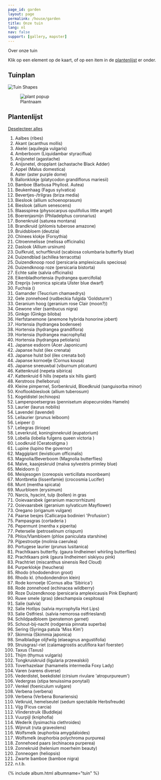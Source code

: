 ```yaml
---
page_id: garden
layout: page
permalink: /house/garden
title: Onze tuin
lang: nl
nav: false
support: [gallery, mapster]
---
```


Over onze tuin

Klik op een element op de kaart, of op een item in de <a href="#listheading">plantenlijst</a> er onder.

<div class="row">
<!-- responsive naast of onder elkaar -->

<div class="col">

<h2>Tuinplan</h2>

<img id="tuinplan" src="{{ '/assets/img/tuin/Tuinplanten.png' | relative_url }}" usemap="#tuin_map" alt="Tuin Shapes">

<!-- imagemap gemaakt met online free tool https://imagemap.org -->
<map name="tuin_map">

<!-- plantvak 1L -->

<area alt="96" coords="127,180,107,179,111,163,118,166,124,170,131,169,134,176" shape="poly" href="#"
onMouseOver="showpop(event,96);"
onMouseOut="hidepop(event);"
onMouseUp="togglepop(event,96);">

<area alt="34" coords="127,159,11" shape="circle" href="#"
onMouseOver="showpop(event,34);"
onMouseOut="hidepop(event);"
onMouseUp="togglepop(event,34);">

<area alt="63" coords="146,140,15" shape="circle" href="#"
onMouseOver="showpop(event,63);"
onMouseOut="hidepop(event);"
onMouseUp="togglepop(event,63);">

<area alt="34" coords="139,110,12" shape="circle" href="#"
onMouseOver="showpop(event,34);"
onMouseOut="hidepop(event);"
onMouseUp="togglepop(event,34);">

<area alt="19" coords="144,83,11" shape="circle" href="#"
onMouseOver="showpop(event,19);"
onMouseOut="hidepop(event);"
onMouseUp="togglepop(event,19);">

<area alt="30" coords="145,58,11" shape="circle" href="#"
onMouseOver="showpop(event,30);"
onMouseOut="hidepop(event);"
onMouseUp="togglepop(event,30);">

<area alt="4" coords="163,41,171,44,176,52,174,62,170,67,162,71,156,71,151,69,156,64,157,54,153,49,147,46,154,41" shape="poly" href="#"
onMouseOver="showpop(event,4);"
onMouseOut="hidepop(event);"
onMouseUp="togglepop(event,4);">

<area alt="65" coords="152,24,9" shape="circle" href="#"
onMouseOver="showpop(event,65);"
onMouseOut="hidepop(event);"
onMouseUp="togglepop(event,65);">

<area alt="112" coords="198,42,11" shape="circle" href="#"
onMouseOver="showpop(event,112);"
onMouseOut="hidepop(event);"
onMouseUp="togglepop(event,112);">

<area alt="97" coords="257,36,10" shape="circle" href="#"
onMouseOver="showpop(event,97);"
onMouseOut="hidepop(event);"
onMouseUp="togglepop(event,97);">

<area alt="61" coords="196,75,184,84,174,91,159,85,186,59,186,59" shape="poly" href="#"
onMouseOver="showpop(event,61);"
onMouseOut="hidepop(event);"
onMouseUp="togglepop(event,61);">

<area alt="8" coords="218,66,212,52,186,59,196,76" shape="poly" href="#"
onMouseOver="showpop(event,8);"
onMouseOut="hidepop(event);"
onMouseUp="togglepop(event,8);">

<area alt="18" coords="175,94,159,86,150,104,152,113,148,125,163,133,167,110,170,100" shape="poly" href="#"
onMouseOver="showpop(event,18);"
onMouseOut="hidepop(event);"
onMouseUp="togglepop(event,18);">

<area alt="23" coords="234,43,238,59,218,66,212,51,223,48,223,48" shape="poly" href="#"
onMouseOver="showpop(event,23);"
onMouseOut="hidepop(event);"
onMouseUp="togglepop(event,23);">

<area alt="16" href="#" coords="231,35,7" shape="circle"
onMouseOver="showpop(event,16);"
onMouseOut="hidepop(event);"
onMouseUp="togglepop(event,16);">

<area alt="58" href="#" coords="215,21,255,25,248,31,247,38,240,40,240,31,232,27,224,30" shape="poly"
onMouseOver="showpop(event,58);"
onMouseOut="hidepop(event);"
onMouseUp="togglepop(event,58);">

<area alt="32" href="#" coords="192,50,176,59,174,47,171,42,181,30,191,33,188,42" shape="poly"
onMouseOver="showpop(event,32);"
onMouseOut="hidepop(event);"
onMouseUp="togglepop(event,32);">

<area alt="83" href="#" coords="230,44,217,27,206,33,211,41,212,51" shape="poly"
onMouseOver="showpop(event,83);"
onMouseOut="hidepop(event);"
onMouseUp="togglepop(event,83);">

<area alt="8" href="#" coords="161,28,154,34,155,40,164,40,170,43,179,30" shape="poly"
onMouseOver="showpop(event,8);"
onMouseOut="hidepop(event);"
onMouseUp="togglepop(event,8;">

<area alt="26" href="#" coords="213,22,161,17,162,28,190,32,200,32,206,33,216,27" shape="poly"
onMouseOver="showpop(event,26);"
onMouseOut="hidepop(event);"
onMouseUp="togglepop(event,26);">

<area alt="36" coords="261,56,246,43,236,45,240,59" shape="poly" href="#"
onMouseOver="showpop(event,36);"
onMouseOut="hidepop(event);"
onMouseUp="togglepop(event,36);">

<!-- plantvak 1M -->

<area alt="7" coords="241,116,17" shape="circle" href="#"
onmouseover="showpop(event,7);"
onMouseOut="hidepop(event);"
onmouseup="togglepop(event,7);">

<area alt="70" coords="239,85,217,89,204,97,193,113,190,127,193,144,201,157,220,171,230,181,234,193,233,209,236,228,247,241,260,247,271,246,280,235,284,218,280,205,272,187,271,169,274,152,281,137,287,121,285,105,276,94,257,88,249,103,254,109,255,119,252,128,243,133,232,132,226,125,222,115,227,105,237,98,249,102,257,88,257,88,247,86" shape="poly" href="#"
onMouseOver="showpop(event,70);"
onMouseOut="hidepop(event);"
onMouseUp="togglepop(event,70);">

<!-- plantvak 1R -->

<area alt="37" coords="311,40,9" shape="circle" href="#"
onMouseOver="showpop(event,37);"
onMouseOut="hidepop(event);"
onMouseUp="togglepop(event,37);">

<area alt="37" coords="335,42,8" shape="circle" href="#"
onMouseOver="showpop(event,37);"
onMouseOut="hidepop(event);"
onMouseUp="togglepop(event,37);">

<area alt="37" coords="336,63,8" shape="circle" href="#"
onMouseOver="showpop(event,37);"
onMouseOut="hidepop(event);"
onMouseUp="togglepop(event,37);">

<area alt="103" coords="298,30,299,46,266,46,267,27" shape="poly" href="#"
onMouseOver="showpop(event,103);"
onMouseOut="hidepop(event);"
onMouseUp="togglepop(event,103);">

<area alt="22" coords="310,52,319,65,332,52,320,41" shape="poly" href="#"
onMouseOver="showpop(event,22);"
onMouseOut="hidepop(event);"
onMouseUp="togglepop(event,22);">

<area alt="34" coords="331,98,10" shape="circle" href="#"
onMouseOver="showpop(event,34);"
onMouseOut="hidepop(event);"
onMouseUp="togglepop(event,34);">

<area alt="85" coords="333,123,11" shape="circle" href="#"
onMouseOver="showpop(event,85);"
onMouseOut="hidepop(event);"
onMouseUp="togglepop(event,85);">

<area alt="101" coords="326,202,13" shape="circle" href="#"
onMouseOver="showpop(event,101);"
onMouseOut="hidepop(event);"
onMouseUp="togglepop(event,101);">

<area alt="75" coords="310,155,9" shape="circle" href="#"
onMouseOver="showpop(event,75);"
onMouseOut="hidepop(event);"
onMouseUp="togglepop(event,75);">

<area alt="110" href="#" coords="319,190,315,168,294,176,296,192,305,204,316,211,313,202,315,195" shape="poly"
onMouseOver="showpop(event,110);"
onMouseOut="hidepop(event);"
onMouseUp="togglepop(event,110);">

<area alt="3" href="#" coords="299,130,317,140,314,146,305,144,300,155,305,165,315,164,316,169,292,176,292,165,294,149" shape="poly"
onMouseOver="showpop(event,3);"
onMouseOut="hidepop(event);"
onMouseUp="togglepop(event,3);">

<area alt="46" href="#" coords="305,113,325,118,318,140,301,130" shape="poly"
onMouseOver="showpop(event,46);"
onMouseOut="hidepop(event);"
onMouseUp="togglepop(event,46);">

<area alt="79" href="#" coords="319,86,326,88,321,97,324,104,329,107,325,118,306,113" shape="poly"
onMouseOver="showpop(event,79);"
onMouseOut="hidepop(event);"
onMouseUp="togglepop(event,79);">

<area alt="78" href="#" coords="340,154,320,157,316,149,323,129,331,138,343,135" shape="poly"
onMouseOver="showpop(event,78);"
onMouseOut="hidepop(event);"
onMouseUp="togglepop(event,78);">

<area alt="103" href="#" coords="321,188,338,191,340,154,321,158,317,166" shape="poly"
onMouseOver="showpop(event,103);"
onMouseOut="hidepop(event);"
onMouseUp="togglepop(event,103);">

<!-- rechts van watermobile -->

<area alt="84" coords="318,243,300,253,310,263,317,260,320,250" shape="poly" href="#"
onMouseOver="showpop(event,84);"
onMouseOut="hidepop(event);"
onMouseUp="togglepop(event,84);">

<area alt="74" coords="210,251,7" shape="circle" href="#"
onMouseOver="showpop(event,74);"
onMouseOut="hidepop(event);"
onMouseUp="togglepop(event,74);">

<area alt="47" coords="191,226,190,244,203,249,209,242,217,244,222,244,216,237,204,230" shape="poly" href="#"
onMouseOver="showpop(event,47);"
onMouseOut="hidepop(event);"
onMouseUp="togglepop(event,47);">

<area alt="12" coords="212,267,236,269,232,256,223,246,220,249,218,256,212,261" shape="poly" href="#"
onMouseOver="showpop(event,12);"
onMouseOut="hidepop(event);"
onMouseUp="togglepop(event,12);">

<area alt="93" coords="187,261,210,264,209,258,204,255,201,251,189,247" shape="poly" href="#"
onMouseOver="showpop(event,93);"
onMouseOut="hidepop(event);"
onMouseUp="togglepop(event,93);">

<area alt="96" href="#" coords="344,67,343,95,338,88,324,86,321,70,327,67,332,71,340,71" shape="poly"
onMouseOver="showpop(event,96);"
onMouseOut="hidepop(event);"
onMouseUp="togglepop(event,96);">

<area alt="96" href="#" coords="329,108 342,101 341,119 326,116 " shape="poly"
onMouseOver="showpop(event,96);"
onMouseOut="hidepop(event);"
onMouseUp="togglepop(event,96);">

<!-- plantvak 2L -->

<area alt="15" href="#" coords="221,279,4" shape="circle"
onMouseOver="showpop(event,15);"
onMouseOut="hidepop(event);"
onMouseUp="togglepop(event,15);">

<area alt="15" href="#" coords="230,276,5" shape="circle"
onMouseOver="showpop(event,15);"
onMouseOut="hidepop(event);"
onMouseUp="togglepop(event,15);">

<area alt="111" href="#" coords="196,282,7" shape="circle"
onMouseOver="showpop(event,111);"
onMouseOut="hidepop(event);"
onMouseUp="togglepop(event,111);">

<area alt="51" href="#" coords="183,308,198,308,213,294,213,272,197,271,205,281,203,288,195,291,186,282" shape="poly"
onMouseOver="showpop(event,51);"
onMouseOut="hidepop(event);"
onMouseUp="togglepop(event,51);">

<area alt="32" href="#" coords="209,330,198,308,182,308,181,332,196,332" shape="poly"
onMouseOver="showpop(event,32);"
onMouseOut="hidepop(event);"
onMouseUp="togglepop(event,32);">

<area alt="3" href="#" coords="223,301,203,319,198,307,213,296" shape="poly"
onMouseOver="showpop(event,3);"
onMouseOut="hidepop(event);"
onMouseUp="togglepop(event,3);">

<area alt="47" href="#" coords="210,330,220,327,228,320,233,313,235,306,223,301,204,319" shape="poly"
onMouseOver="showpop(event,47);"
onMouseOut="hidepop(event);"
onMouseUp="togglepop(event,47);">

<area alt="8" href="#" coords="237,282,214,286,212,296,235,306" shape="poly"
onMouseOver="showpop(event,8);"
onMouseOut="hidepop(event);"
onMouseUp="togglepop(event,8);">

<area alt="15" href="#" coords="237,274,215,272,215,286,237,282" shape="poly"
onMouseOver="showpop(event,15);"
onMouseOut="hidepop(event);"
onMouseUp="togglepop(event,15);">

<!-- links van deur -->

<area alt="112" href="#" coords="218,363,11" shape="circle"
onMouseOver="showpop(event,112);"
onMouseOut="hidepop(event);"
onMouseUp="togglepop(event,112);">

<area alt="52" href="#" coords="181,359,181,366,206,367,206,357" shape="poly"
onMouseOver="showpop(event,52);"
onMouseOut="hidepop(event);"
onMouseUp="togglepop(event,52);">

<area alt="23" href="#" coords="250,369,233,357,233,368" shape="poly"
onMouseOver="showpop(event,23);"
onMouseOut="hidepop(event);"
onMouseUp="togglepop(event,23);">

<!-- plantvak 2R -->

<area alt="41" coords="302,265,9" shape="circle" href="#"
onMouseOver="showpop(event,41);"
onMouseOut="hidepop(event);"
onMouseUp="togglepop(event,41);">

<area alt="98" coords="328,246,7" shape="circle" href="#"
onMouseOver="showpop(event,98);"
onMouseOut="hidepop(event);"
onMouseUp="togglepop(event,98);">

<area alt="85" coords="327,285,12" shape="circle" href="#"
onMouseOver="showpop(event,85);"
onMouseOut="hidepop(event);"
onMouseUp="togglepop(event,85);">

<area alt="43" coords="281,363,7" shape="circle" href="#"
onMouseOver="showpop(event,43);"
onMouseOut="hidepop(event);"
onMouseUp="togglepop(event,43);">

<area alt="40" coords="338,349,333,355,334,365,337,375,343,371,347,363,345,352" shape="poly" href="#"
onMouseOver="showpop(event,40);"
onMouseOut="hidepop(event);"
onMouseUp="togglepop(event,40);">

<area alt="118" coords="334,264,333,257,312,261,309,274,319,274,328,271,336,274" shape="poly" href="#"
onMouseOver="showpop(event,118);"
onMouseOut="hidepop(event);"
onMouseUp="togglepop(event,118);">

<area alt="84" coords="317,245,297,254,313,259,329,257,321,252" shape="poly" href="#"
onMouseOver="showpop(event,84);"
onMouseOut="hidepop(event);"
onMouseUp="togglepop(event,84);">

<area alt="12" coords="280,271,290,261,296,274" shape="poly" href="#"
onMouseOver="showpop(event,12);"
onMouseOut="hidepop(event);"
onMouseUp="togglepop(event,12);">

<area alt="43" coords="280,285,7" shape="circle" href="#"
onMouseOver="showpop(event,43);"
onMouseOut="hidepop(event);"
onMouseUp="togglepop(event,43);">

<area alt="9" href="#" coords="278,312,287,313,293,318,302,307,306,298,288,295,288,294" shape="poly"
onMouseOver="showpop(event,9);"
onMouseOut="hidepop(event);"
onMouseUp="togglepop(event,9);">

<area alt="79" href="#" coords="302,279,290,293,307,296,315,279" shape="poly"
onMouseOver="showpop(event,79);"
onMouseOut="hidepop(event);"
onMouseUp="togglepop(event,79);">

<area alt="36" href="#" coords="322,296,315,314,302,311,312,290" shape="poly"
onMouseOver="showpop(event,36);"
onMouseOut="hidepop(event);"
onMouseUp="togglepop(event,36);">

<area alt="104" href="#" coords="337,310,318,314,324,300,336,296" shape="poly"
onMouseOver="showpop(event,104);"
onMouseOut="hidepop(event);"
onMouseUp="togglepop(event,104);">

<area alt="58" coords="338,318,338,331,324,328,319,312,337,307" shape="poly" href="#"
onMouseOver="showpop(event,58);"
onMouseOut="hidepop(event);"
onMouseUp="togglepop(event,58);">

<area alt="52" href="#" coords="304,344,302,373,317,373,316,343" shape="poly"
onMouseOver="showpop(event,52);"
onMouseOut="hidepop(event);"
onMouseUp="togglepop(event,52);">

<area alt="37" href="#" coords="333,356,319,356,319,374,336,374,333,366" shape="poly"
onMouseOver="showpop(event,37);"
onMouseOut="hidepop(event);"
onMouseUp="togglepop(event,37);">

<area alt="110" href="#" coords="337,331,325,330,319,341,319,355,333,355,334,347" shape="poly"
onMouseOver="showpop(event,110);"
onMouseOut="hidepop(event);"
onMouseUp="togglepop(event,110);">

<area alt="83" href="#" coords="291,357,287,371,302,372,302,358" shape="poly"
onMouseOver="showpop(event,83);"
onMouseOut="hidepop(event);"
onMouseUp="togglepop(event,83);">

<area alt="93" href="#" coords="289,329,275,343,289,357,303,358,303,344,296,340" shape="poly"
onMouseOver="showpop(event,93);"
onMouseOut="hidepop(event);"
onMouseUp="togglepop(event,93);">

<area alt="66" href="#" coords="265,301,278,305,270,315,267,325,272,332,282,334,275,343,259,325,259,316" shape="poly"
onMouseOver="showpop(event,66);"
onMouseOut="hidepop(event);"
onMouseUp="togglepop(event,66);">

<area alt="112" href="#" coords="280,323,10" shape="circle"
onMouseOver="showpop(event,112);"
onMouseOut="hidepop(event);"
onMouseUp="togglepop(event,112);">

<area alt="44" href="#" coords="307,327,16" shape="circle"
onMouseOver="showpop(event,44);"
onMouseOut="hidepop(event);"
onMouseUp="togglepop(event,44);">

<area alt="94" href="#" coords="272,282,264,301,279,305,300,277,287,276,288,282,283,288,276,287" shape="poly"
onMouseOver="showpop(event,94);"
onMouseOut="hidepop(event);"
onMouseUp="togglepop(event,94);">

<area alt="57" href="#" coords="262,351,276,343,259,324,258,338" shape="poly"
onMouseOver="showpop(event,57);"
onMouseOut="hidepop(event);"
onMouseUp="togglepop(event,57);">

<area alt="46" href="#" coords="272,367,273,360,280,355,288,357,276,344,261,351" shape="poly"
onMouseOver="showpop(event,46);"
onMouseOut="hidepop(event);"
onMouseUp="togglepop(event,46);">

<!-- plantvak 3L -->

<area alt="42" href="#" coords="108,378,7" shape="circle"
onMouseOver="showpop(event,42);"
onMouseOut="hidepop(event);"
onMouseUp="togglepop(event,42);">

<area alt="88" href="#" coords="155,385,7" shape="circle"
onMouseOver="showpop(event,88);"
onMouseOut="hidepop(event);"
onMouseUp="togglepop(event,88);">

<area alt="53" href="#" coords="178,380,7" shape="circle"
onMouseOver="showpop(event,53);"
onMouseOut="hidepop(event);"
onMouseUp="togglepop(event,53);">

<area alt="27" href="#" coords="199,385,7" shape="circle"
onMouseOver="showpop(event,27);"
onMouseOut="hidepop(event);"
onMouseUp="togglepop(event,27);">

<area alt="43" href="#" coords="247,379,7" shape="circle"
onMouseOver="showpop(event,43);"
onMouseOut="hidepop(event);"
onMouseUp="togglepop(event,43);">

<area alt="71" href="#" coords="130,377,118,375,114,384,106,387,111,398,128,389" shape="poly"
onMouseOver="showpop(event,71);"
onMouseOut="hidepop(event);"
onMouseUp="togglepop(event,71);">

<area alt="83" href="#" coords="117,409,112,398,129,391,131,408" shape="poly"
onMouseOver="showpop(event,83);"
onMouseOut="hidepop(event);"
onMouseUp="togglepop(event,83);">

<area alt="8" href="#" coords="131,390,133,409,140,410,146,392" shape="poly"
onMouseOver="showpop(event,8);"
onMouseOut="hidepop(event);"
onMouseUp="togglepop(event,8);">

<area alt="6" href="#" coords="164,410,148,393,143,409" shape="poly"
onMouseOver="showpop(event,6);"
onMouseOut="hidepop(event);"
onMouseUp="togglepop(event,6);">

<area alt="49" href="#" coords="181,410,183,402,172,401,162,393,155,396,167,410" shape="poly"
onMouseOver="showpop(event,49);"
onMouseOut="hidepop(event);"
onMouseUp="togglepop(event,49);">

<area alt="107" href="#" coords="171,387,164,392,165,398,173,401,181,400,187,398,188,391,182,387" shape="poly"
onMouseOver="showpop(event,107);"
onMouseOut="hidepop(event);"
onMouseUp="togglepop(event,107);">

<area alt="115" href="#" coords="205,402,9" shape="circle"
onMouseOver="showpop(event,115);"
onMouseOut="hidepop(event);"
onMouseUp="togglepop(event,115);">

<area alt="62" href="#" coords="184,370,182,375,186,380,184,385,192,386,193,379,200,378,200,371" shape="poly"
onMouseOver="showpop(event,62);"
onMouseOut="hidepop(event);"
onMouseUp="togglepop(event,62);">

<area alt="54" href="#" coords="255,413,253,437,273,438,275,425,274,412" shape="poly"
onMouseOver="showpop(event,54);"
onMouseOut="hidepop(event);"
onMouseUp="togglepop(event,54);">

<area alt="21" href="#" coords="247,388,255,412,274,411,270,401,259,382" shape="poly"
onMouseOver="showpop(event,21);"
onMouseOut="hidepop(event);"
onMouseUp="togglepop(event,21);">

<!-- plantvak 3R -->

<area alt="80" href="#" coords="335,431,8" shape="circle"
onMouseOver="showpop(event,80);"
onMouseOut="hidepop(event);"
onMouseUp="togglepop(event,80);">

<area alt="75" href="#" coords="328,390,8" shape="circle"
onMouseOver="showpop(event,75);"
onMouseOut="hidepop(event);"
onMouseUp="togglepop(event,75);">

<area alt="57" href="#" coords="297,391,303,378,277,376,285,385" shape="poly"
onMouseOver="showpop(event,57);"
onMouseOut="hidepop(event);"
onMouseUp="togglepop(event,57);">

<area alt="84" href="#" coords="320,391,298,388,297,392,315,396,321,400,324,396" shape="poly"
onMouseOver="showpop(event,84);"
onMouseOut="hidepop(event);"
onMouseUp="togglepop(event,84);">

<area alt="8" href="#" coords="324,380,303,378,299,388,319,391" shape="poly"
onMouseOver="showpop(event,8);"
onMouseOut="hidepop(event);"
onMouseUp="togglepop(event,8);">

<area alt="122" href="#" coords="328,410,341,410,342,424,328,422" shape="poly"
onMouseOver="showpop(event,122);"
onMouseOut="hidepop(event);"
onMouseUp="togglepop(event,122);">

<area alt="84" href="#" coords="308,436,319,434,326,429,328,434,333,439,315,438" shape="poly"
onMouseOver="showpop(event,84);"
onMouseOut="hidepop(event);"
onMouseUp="togglepop(event,84);">

<area alt="48" href="#" coords="340,394,324,400,327,411,342,410" shape="poly"
onMouseOver="showpop(event,48);"
onMouseOut="hidepop(event);"
onMouseUp="togglepop(event,48);">

<area alt="11" href="#" coords="314,481,309,485,299,476,294,470,290,459,289,449,294,443,300,438,304,438,336,438,332,445,301,443,294,459,301,469" shape="poly"
onMouseOver="showpop(event,11);"
onMouseOut="hidepop(event);"
onMouseUp="togglepop(event,11);">

<!-- plantvak 4L -->

<area alt="116" title="116" href="#" coords="97,424,83,419,79,425,70,427,68,440,91,447" shape="poly"
onMouseOver="showpop(event,116);"
onMouseOut="hidepop(event);"
onMouseUp="togglepop(event,116);">

<area alt="116" title="116" href="#" coords="52,637,38,634,51,556,65,559,56,595,53,615" shape="poly"
onMouseOver="showpop(event,116);"
onMouseOut="hidepop(event);"
onMouseUp="togglepop(event,116);">

<area alt="85" href="#" coords="70,474,13" shape="circle"
onMouseOver="showpop(event,85);"
onMouseOut="hidepop(event);"
onMouseUp="togglepop(event,85);">

<area alt="85" href="#" coords="67,494,12" shape="circle"
onMouseOver="showpop(event,85);"
onMouseOut="hidepop(event);"
onMouseUp="togglepop(event,85);">

<area alt="56" href="#" coords="72,386,66,427,76,426,83,415,84,400,81,388" shape="poly"
onMouseOver="showpop(event,56);"
onMouseOut="hidepop(event);"
onMouseUp="togglepop(event,56);">

<area alt="33" href="#" coords="97,424,98,409,97,392,87,380,77,376,76,384,85,391,85,406,84,418" shape="poly"
onMouseOver="showpop(event,33);"
onMouseOut="hidepop(event);"
onMouseUp="togglepop(event,33);">

<area alt="104" href="#" coords="52,554,64,558,79,499,74,503" shape="poly"
onMouseOver="showpop(event,104);"
onMouseOut="hidepop(event);"
onMouseUp="togglepop(event,104);">

<area alt="36" href="#" coords="50,557,73,506,65,507,57,501" shape="poly"
onMouseOver="showpop(event,36);"
onMouseOut="hidepop(event);"
onMouseUp="togglepop(event,36);">

<area alt="48" href="#" coords="68,440,91,448,85,465,66,459" shape="poly"
onMouseOver="showpop(event,48);"
onMouseOut="hidepop(event);"
onMouseUp="togglepop(event,48);">

<area alt="33" href="#" coords="54,694,56,680,55,663,52,647,50,635,36,633,29,675,39,678,45,684,45,690" shape="poly"
onMouseOver="showpop(event,33);"
onMouseOut="hidepop(event);"
onMouseUp="togglepop(event,33);">

<area alt="40" href="#" coords="22,719,37,714,48,706,55,695,44,690,39,696,33,697,26,693" shape="poly"
onMouseOver="showpop(event,40);"
onMouseOut="hidepop(event);"
onMouseUp="togglepop(event,40);">

<area alt="20" href="#" coords="35,686,8" shape="circle"
onMouseOver="showpop(event,20);"
onMouseOut="hidepop(event);"
onMouseUp="togglepop(event,20);">

<!-- plantvak 4M -->

<area alt="12" href="#" coords="215,461,215,451,252,449,251,457" shape="poly"
onMouseOver="showpop(event,12);"
onMouseOut="hidepop(event);"
onMouseUp="togglepop(event,12);">

<area alt="64" href="#" coords="273,442,264,458,264,458,251,457,252,441" shape="poly"
onMouseOver="showpop(event,64);"
onMouseOut="hidepop(event);"
onMouseUp="togglepop(event,64);">

<area alt="78" href="#" coords="233,438,235,450,214,451,214,437" shape="poly"
onMouseOver="showpop(event,78);"
onMouseOut="hidepop(event);"
onMouseUp="togglepop(event,78);">

<area alt="3" href="#" coords="252,439,251,448,234,450,233,439" shape="poly"
onMouseOver="showpop(event,3);"
onMouseOut="hidepop(event);"
onMouseUp="togglepop(event,3);">

<area alt="98" href="#" coords="225,485,7" shape="circle"
onMouseOver="showpop(event,98);"
onMouseOut="hidepop(event);"
onMouseUp="togglepop(event,98);">

<area alt="5" href="#" coords="245,495,241,476,229,478,234,487,232,494" shape="poly"
onMouseOver="showpop(event,5);"
onMouseOut="hidepop(event);"
onMouseUp="togglepop(event,5);">

<area alt="110" href="#" coords="261,497,264,476,244,474,246,496" shape="poly"
onMouseOver="showpop(event,110);"
onMouseOut="hidepop(event);"
onMouseUp="togglepop(event,110);">

<area alt="79" href="#" coords="281,481,274,497,262,495,266,476" shape="poly"
onMouseOver="showpop(event,79);"
onMouseOut="hidepop(event);"
onMouseUp="togglepop(event,79);">

<area alt="48" href="#" coords="306,510,301,499,294,489,284,482,276,497,288,496,298,506,299,512" shape="poly"
onMouseOver="showpop(event,48);"
onMouseOut="hidepop(event);"
onMouseUp="togglepop(event,48);">

<area alt="57" href="#" coords="286,573,272,572,272,558,289,557,297,559,292,567" shape="poly"
onMouseOver="showpop(event,57);"
onMouseOut="hidepop(event);"
onMouseUp="togglepop(event,57);">

<area alt="40" href="#" coords="292,545,273,535,272,559,288,557" shape="poly"
onMouseOver="showpop(event,40);"
onMouseOut="hidepop(event);"
onMouseUp="togglepop(event,40);">

<area alt="29" href="#" coords="307,519,307,531,303,545,299,558,288,555,292,545,273,535,273,522,280,529,286,535,294,532,297,521,297,510,305,508" shape="poly"
onMouseOver="showpop(event,29);"
onMouseOut="hidepop(event);"
onMouseUp="togglepop(event,29);">

<area alt="121" href="#" coords="276,515,277,525,283,532,292,532,295,523,297,513,294,503,291,497,285,495,280,498,277,507" shape="poly"
onMouseOver="showpop(event,121);"
onMouseOut="hidepop(event);"
onMouseUp="togglepop(event,121);">

<!-- plantvak 4R -->

<area alt="55" href="#" coords="342,478,347,466,348,452,345,443,340,437,334,441,331,449,331,466,335,477" shape="poly"
onMouseOver="showpop(event,55);"
onMouseOut="hidepop(event);"
onMouseUp="togglepop(event,55);">

<area alt="80" href="#" coords="342,489,7" shape="circle"
onMouseOver="showpop(event,80);"
onMouseOut="hidepop(event);"
onMouseUp="togglepop(event,80);">

<area alt="57" href="#" coords="326,519,333,519,333,507,337,495,332,488,322,491,319,499" shape="poly"
onMouseOver="showpop(event,57);"
onMouseOut="hidepop(event);"
onMouseUp="togglepop(event,57);">

<area alt="55" href="#" coords="342,536,348,528,350,510,345,493,336,494,334,511,332,521,335,531" shape="poly"
onMouseOver="showpop(event,55);"
onMouseOut="hidepop(event);"
onMouseUp="togglepop(event,55);">

<area alt="10" href="#" coords="336,542,330,549,329,562,331,574,338,582,344,575,348,562,346,549,342,542" shape="poly"
onMouseOver="showpop(event,10);"
onMouseOut="hidepop(event);"
onMouseUp="togglepop(event,10);">

<area alt="11" href="#" coords="357,655,355,547,346,548,347,655" shape="poly"
onMouseOver="showpop(event,11);"
onMouseOut="hidepop(event);"
onMouseUp="togglepop(event,11);">

<area alt="117" href="#" coords="321,579,312,569,323,549,327,537,326,523,332,521,339,537,331,542,328,553,328,564,332,575" shape="poly"
onMouseOver="showpop(event,117);"
onMouseOut="hidepop(event);"
onMouseUp="togglepop(event,117);">

<area alt="106" href="#" coords="309,610,321,602,340,607,340,637,318,640" shape="poly"
onMouseOver="showpop(event,106);"
onMouseOut="hidepop(event);"
onMouseUp="togglepop(event,106);">

<area alt="32" href="#" coords="320,580,332,575,339,582,340,609,320,601" shape="poly"
onMouseOver="showpop(event,32);"
onMouseOut="hidepop(event);"
onMouseUp="togglepop(event,32);">

<!-- plantvak 5M -->

<area alt="42" href="#" coords="101,497,7" shape="circle"
onMouseOver="showpop(event,42);"
onMouseOut="hidepop(event);"
onMouseUp="togglepop(event,42);">

<area alt="85" href="#" coords="94,581,13" shape="circle"
onMouseOver="showpop(event,85);"
onMouseOut="hidepop(event);"
onMouseUp="togglepop(event,85);">

<area alt="85" href="#" coords="94,599,12" shape="circle"
onMouseOver="showpop(event,85);"
onMouseOut="hidepop(event);"
onMouseUp="togglepop(event,85);">

<area alt="85" href="#" coords="91,656,10" shape="circle"
onMouseOver="showpop(event,85);"
onMouseOut="hidepop(event);"
onMouseUp="togglepop(event,85);">

<area alt="87" href="#" coords="115,679,7" shape="circle"
onMouseOver="showpop(event,87);"
onMouseOut="hidepop(event);"
onMouseUp="togglepop(event,87);">

<area alt="104" href="#" coords="103,551,95,555,88,562,84,572,92,566,101,569" shape="poly"
onMouseOver="showpop(event,104);"
onMouseOut="hidepop(event);"
onMouseUp="togglepop(event,104);">

<area alt="104" href="#" coords="73,627,90,627,91,610,81,603,75,604" shape="poly"
onMouseOver="showpop(event,104);"
onMouseOut="hidepop(event);"
onMouseUp="togglepop(event,104);">

<area alt="25" href="#" coords="99,647,100,609,90,611,90,642" shape="poly"
onMouseOver="showpop(event,25);"
onMouseOut="hidepop(event);"
onMouseUp="togglepop(event,25);">

<area alt="117" href="#" coords="81,578,74,605,81,600,85,588" shape="poly"
onMouseOver="showpop(event,117);"
onMouseOut="hidepop(event);"
onMouseUp="togglepop(event,117);">

<area alt="48" href="#" coords="77,661,82,659,81,650,85,645,90,644,90,627,72,626,72,642,74,653" shape="poly"
onMouseOver="showpop(event,48);"
onMouseOut="hidepop(event);"
onMouseUp="togglepop(event,48);">

<area alt="71" href="#" coords="107,684,108,674,98,673,98,663,90,665,83,662,81,659,77,662,83,671,94,679" shape="poly"
onMouseOver="showpop(event,71);"
onMouseOut="hidepop(event);"
onMouseUp="togglepop(event,71);">

<!-- plantvak 5R -->

<area alt="57" href="#" coords="272,602,286,603,294,622,270,627" shape="poly"
onMouseOver="showpop(event,57);"
onMouseOut="hidepop(event);"
onMouseUp="togglepop(event,57);">

<area alt="114" href="#" coords="283,668,292,671,296,659,299,639,294,621,282,624" shape="poly"
onMouseOver="showpop(event,114);"
onMouseOut="hidepop(event);"
onMouseUp="togglepop(event,114);">

<area alt="71" href="#" coords="270,665,269,680,262,680,266,687,264,691,272,690,283,684,288,677,292,671,283,668" shape="poly"
onMouseOver="showpop(event,71);"
onMouseOut="hidepop(event);"
onMouseUp="togglepop(event,71);">

<area alt="80" href="#" coords="276,646,6" shape="circle"
onMouseOver="showpop(event,80);"
onMouseOut="hidepop(event);"
onMouseUp="togglepop(event,80);">

<area alt="2" href="#" coords="283,668,269,666,270,650,276,652,281,649,282,642,277,640,270,641,270,626,282,625" shape="poly"
onMouseOver="showpop(event,2);"
onMouseOut="hidepop(event);"
onMouseUp="togglepop(event,2);">

<area alt="87" href="#" coords="259,686,7" shape="circle"
onMouseOver="showpop(event,87);"
onMouseOut="hidepop(event);"
onMouseUp="togglepop(event,87);">

<!-- plantvak 6M -->

<area alt="35" href="#" coords="202,745,11" shape="circle"
onMouseOver="showpop(event,35);"
onMouseOut="hidepop(event);"
onMouseUp="togglepop(event,35);">

<area alt="43" href="#" coords="99,712,6" shape="circle"
onMouseOver="showpop(event,43);"
onMouseOut="hidepop(event);"
onMouseUp="togglepop(event,43);">

<area alt="75" href="#" coords="181,735,7" shape="circle"
onMouseOver="showpop(event,75);"
onMouseOut="hidepop(event);"
onMouseUp="togglepop(event,75);">

<area alt="75" href="#" coords="161,722,7" shape="circle"
onMouseOver="showpop(event,75);"
onMouseOut="hidepop(event);"
onMouseUp="togglepop(event,75);">

<area alt="106" href="#" coords="176,711,7" shape="circle"
onMouseOver="showpop(event,106);"
onMouseOut="hidepop(event);"
onMouseUp="togglepop(event,106);">

<area alt="106" href="#" coords="219,720,7" shape="circle"
onMouseOver="showpop(event,106);"
onMouseOut="hidepop(event);"
onMouseUp="togglepop(event,106);">

<area alt="106" href="#" coords="122,735,7" shape="circle"
onMouseOver="showpop(event,106);"
onMouseOut="hidepop(event);"
onMouseUp="togglepop(event,106);">

<area alt="106" href="#" coords="242,741,7" shape="circle"
onMouseOver="showpop(event,106);"
onMouseOut="hidepop(event);"
onMouseUp="togglepop(event,106);">

<area alt="69" href="#" coords="252,719,6" shape="circle"
onMouseOver="showpop(event,69;"
onMouseOut="hidepop(event);"
onMouseUp="togglepop(event,69);">

<area alt="69" href="#" coords="132,721,7" shape="circle"
onMouseOver="showpop(event,69;"
onMouseOut="hidepop(event);"
onMouseUp="togglepop(event,69);">

<!-- plantvak 6R -->

<area alt="86" href="#" coords="345,815,12" shape="circle"
onMouseOver="showpop(event,86);"
onMouseOut="hidepop(event);"
onMouseUp="togglepop(event,86);">

<area alt="1" href="#" coords="350,721,8" shape="circle"
onMouseOver="showpop(event,1);"
onMouseOut="hidepop(event);"
onMouseUp="togglepop(event,1);">

<area alt="80" href="#" coords="349,700,10" shape="circle"
onMouseOver="showpop(event,80);"
onMouseOut="hidepop(event);"
onMouseUp="togglepop(event,80);">

<area alt="28" href="#" coords="351,769,13" shape="circle"
onMouseOver="showpop(event,28);"
onMouseOut="hidepop(event);"
onMouseUp="togglepop(event,28);">

<area alt="71" href="#" coords="308,828,301,795,359,789,360,807,350,800,335,803,332,814,340,827" shape="poly"
onMouseOver="showpop(event,71);"
onMouseOut="hidepop(event);"
onMouseUp="togglepop(event,71);">

<area alt="94" href="#" coords="289,771,335,766,339,778,359,787,299,794" shape="poly"
onMouseOver="showpop(event,94);"
onMouseOut="hidepop(event);"
onMouseUp="togglepop(event,94);">

<area alt="51" href="#" coords="282,750,356,745,358,756,347,753,335,764,290,771" shape="poly"
onMouseOver="showpop(event,51);"
onMouseOut="hidepop(event);"
onMouseUp="togglepop(event,51);">

<area alt="52" href="#" coords="283,718,279,731,281,750,356,745,356,728,344,727,339,720" shape="poly"
onMouseOver="showpop(event,52);"
onMouseOut="hidepop(event);"
onMouseUp="togglepop(event,52);">

<area alt="69" href="#" coords="315,717,283,716,304,683,321,687" shape="poly"
onMouseOver="showpop(event,69);"
onMouseOut="hidepop(event);"
onMouseUp="togglepop(event,69);">

<area alt="32" href="#" coords="316,718,322,687,341,690,340,704,347,711,341,718" shape="poly"
onMouseOver="showpop(event,32);"
onMouseOut="hidepop(event);"
onMouseUp="togglepop(event,32);">

<area alt="9" href="#" coords="316,640,339,637,338,689,305,682,314,667,318,652" shape="poly"
onMouseOver="showpop(event,9);"
onMouseOut="hidepop(event);"
onMouseUp="togglepop(event,9);">

<!-- plantvak 7M -->

<area alt="54" href="#" coords="99,827,180,828,187,835,99,839" shape="poly"
onMouseOver="showpop(event,54);"
onMouseOut="hidepop(event);"
onMouseUp="togglepop(event,54);">

<area alt="57" href="#" coords="112,768,89,781,90,749" shape="poly"
onMouseOver="showpop(event,57);"
onMouseOut="hidepop(event);"
onMouseUp="togglepop(event,57);">

<area alt="103" href="#" coords="98,827,124,825,116,818,108,812,111,802,92,811,94,819" shape="poly"
onMouseOver="showpop(event,103);"
onMouseOut="hidepop(event);"
onMouseUp="togglepop(event,103);">

<area alt="94" href="#" coords="89,779,88,792,91,811,111,800,100,775" shape="poly"
onMouseOver="showpop(event,94);"
onMouseOut="hidepop(event);"
onMouseUp="togglepop(event,94);">

<area alt="112" href="#" coords="192,824,12" shape="circle"
onMouseOver="showpop(event,112);"
onMouseOut="hidepop(event);"
onMouseUp="togglepop(event,112);">

<area alt="37" href="#" coords="270,816,19" shape="circle"
onMouseOver="showpop(event,37);"
onMouseOut="hidepop(event);"
onMouseUp="togglepop(event,37);">

<area alt="43" href="#" coords="265,768,7" shape="circle"
onMouseOver="showpop(event,43);"
onMouseOut="hidepop(event);"
onMouseUp="togglepop(event,43);">

<area alt="51" href="#" coords="259,785,7" shape="circle"
onMouseOver="showpop(event,51);"
onMouseOut="hidepop(event);"
onMouseUp="togglepop(event,51);">

<area alt="6" href="#" coords="248,807,6" shape="circle"
onMouseOver="showpop(event,6);"
onMouseOut="hidepop(event);"
onMouseUp="togglepop(event,6);">

<area alt="69" href="#" coords="229,810,7" shape="circle"
onMouseOver="showpop(event,69);"
onMouseOut="hidepop(event);"
onMouseUp="togglepop(event,69);">

<area alt="6" href="#" coords="210,810,7" shape="circle"
onMouseOver="showpop(event,6);"
onMouseOut="hidepop(event);"
onMouseUp="togglepop(event,6);">

<area alt="23" href="#" coords="225,784,235,800,200,806,198,794" shape="poly"
onMouseOver="showpop(event,23);"
onMouseOut="hidepop(event);"
onMouseUp="togglepop(event,23);">

<area alt="106" href="#" coords="193,801,7" shape="circle"
onMouseOver="showpop(event,106);"
onMouseOut="hidepop(event);"
onMouseUp="togglepop(event,106);">

<area alt="106" href="#" coords="161,801,6" shape="circle"
onMouseOver="showpop(event,106);"
onMouseOut="hidepop(event);"
onMouseUp="togglepop(event,106);">

<area alt="54" href="#" coords="111,768,98,776,107,789,127,779" shape="poly"
onMouseOver="showpop(event,54);"
onMouseOut="hidepop(event);"
onMouseUp="togglepop(event,54);">

<area alt="106" href="#" coords="236,786,7" shape="circle"
onMouseOver="showpop(event,106);"
onMouseOut="hidepop(event);"
onMouseUp="togglepop(event,106);">

<area alt="6" href="#" coords="139,808,7" shape="circle"
onMouseOver="showpop(event,6);"
onMouseOut="hidepop(event);"
onMouseUp="togglepop(event,6);">

<area alt="106" href="#" coords="129,787,7" shape="circle"
onMouseOver="showpop(event,106);"
onMouseOut="hidepop(event);"
onMouseUp="togglepop(event,106);">

<area alt="51" href="#" coords="116,793,7" shape="circle"
onMouseOver="showpop(event,51);"
onMouseOut="hidepop(event);"
onMouseUp="togglepop(event,51);">

<area alt="45" href="#" coords="122,812,11" shape="circle"
onMouseOver="showpop(event,45);"
onMouseOut="hidepop(event);"
onMouseUp="togglepop(event,45);">

<area alt="94" href="#" coords="139,786,130,798,153,806,155,793" shape="poly"
onMouseOver="showpop(event,94);"
onMouseOut="hidepop(event);"
onMouseUp="togglepop(event,94);">

</map>

<!-- popup div. contents updated via Javascript -->
<div id="popup" class="popup" onMouseUp="showpop(event, 122);">
  <figure><img id="plant_image" src='{{ "/assets/img/tuin/122.jpg" | relative_url }}' alt="plant popup">
<figcaption id="popuptitle" class="kleiner">Plantnaam</figcaption></figure>
</div>

</div>

<div class="col-8">
<h2 id="listheading">Plantenlijst</h2>

<a href="#" id="clearAll">Deselecteer alles</a>

<ol id="plantlijst">
<li class="plant" data-id="1">Aalbes (ribes)</li>
<li class="plant" data-id="2">Akant (acanthus mollis)</li>
<li class="plant" data-id="3">Akelei (aquilegia vulgaris)</li>
<li class="plant" data-id="4">Amberboom (Liquidambar styraciflua)</li>
<li class="plant" data-id="5">Anijsnetel (agastache)</li>
<li class="plant" data-id="6">Anijsnetel, dropplant (achastache Black Adder)</li>
<li class="plant" data-id="7">Appel (Malus domestica)</li>
<li class="plant" data-id="8">Aster (aster purple dome)</li>
<li class="plant" data-id="9">Ballonklokje (platycodon grandiflorus mariesii)</li>
<li class="plant" data-id="10">Bamboe (Barbusa Phyllost. Autea)</li>
<li class="plant" data-id="11">Beukenhaag (Fagus sylvatica)</li>
<li class="plant" data-id="12">Bevertjes-/trilgras (briza media)</li>
<li class="plant" data-id="13">Bieslook (allium schoenoprasum)</li>
<li class="plant" data-id="14">Bieslook (allium senescens)</li>
<li class="plant" data-id="15">Blaasspirea (physocarpus opulifolius little angel)</li>
<li class="plant" data-id="16">Boerenjasmijn (Philadelphus coronarius)</li>
<li class="plant" data-id="17">Bonenkruid (saturea montana)</li>
<li class="plant" data-id="18">Brandkruid (phlomis tuberose amazone)</li>
<li class="plant" data-id="19">Bruidsbloem (deutzia)</li>
<li class="plant" data-id="20">Chinees klokje (Forsythia)</li>
<li class="plant" data-id="21">Citroenmelisse (melissa officinalis)</li>
<li class="plant" data-id="22">Daslook (Allium ursinum)</li>
<li class="plant" data-id="23">Duifkruid, schurftkruid (scabiosa columbaria butterfly blue)</li>
<li class="plant" data-id="24">Duizendblad (achillea terracotta)</li>
<li class="plant" data-id="25">Duizendknoop rood (persicaria amplexicaulis speciosa)</li>
<li class="plant" data-id="26">Duizendknoop roze (persicaria bistorta)</li>
<li class="plant" data-id="27">Echte salie (salvia officinalis)</li>
<li class="plant" data-id="28">Eikenbladhortensia (hydrangea quercifolia)</li>
<li class="plant" data-id="29">Ereprijs (veronica spicata Ulster blue dwarf)</li>
<li class="plant" data-id="30">Fuchsia ()</li>
<li class="plant" data-id="31">Gamander (Teucrium chamaedrys)</li>
<li class="plant" data-id="32">Gele zonnehoed (rudbeckia fulgida 'Goldsturm')</li>
<li class="plant" data-id="33">Geranium hoog (geranium rose Clair (moon?))</li>
<li class="plant" data-id="34">Gewone vlier (sambucus nigra)</li>
<li class="plant" data-id="35">Ginkgo (Ginkgo biloba)</li>
<li class="plant" data-id="36">Herfstanemone (anemone hybrida honorine jobert)</li>
<li class="plant" data-id="37">Hortensia (hydrangea bodensee)</li>
<li class="plant" data-id="38">Hortensia (hydrangea grandiflora)</li>
<li class="plant" data-id="39">Hortensia (hydrangea macrophylla)</li>
<li class="plant" data-id="40">Hortensia (hydrangea petiolaris)</li>
<li class="plant" data-id="41">Japanse esdoorn (Acer Japonicum)</li>
<li class="plant" data-id="42">Japanse hulst (ilex crenata)</li>
<li class="plant" data-id="43">Japanse hulst bol (ilex crenata bol)</li>
<li class="plant" data-id="44">Japanse kornoelje (Cornus kousa)</li>
<li class="plant" data-id="45">Japanse sneeuwbal (viburnum plicatum)</li>
<li class="plant" data-id="46">Kattenkruid (nepeta sibirica)</li>
<li class="plant" data-id="47">Kattenkruid 6 hills (nepeta six hills giant)</li>
<li class="plant" data-id="48">Kerstroos (helleborus)</li>
<li class="plant" data-id="49">Kleine pimpernel, Sorbenkruid, Bloedkruid (sanguisorba minor)</li>
<li class="plant" data-id="50">Knoflookbieslook (allium tuberosum)</li>
<li class="plant" data-id="51">Kogeldistel (echinops)</li>
<li class="plant" data-id="52">Lampenpoetsergras (pennisetum alopecuroides Hameln)</li>
<li class="plant" data-id="53">Laurier (laurus nobilis)</li>
<li class="plant" data-id="54">Lavendel (lavendel)</li>
<li class="plant" data-id="55">Leilaurier (prunus leiboom)</li>
<li class="plant" data-id="56">Leipeer ()</li>
<li class="plant" data-id="57">Leliegras (liriope)</li>
<li class="plant" data-id="58">Leverkruid, koninginnekruid (eupatorium)</li>
<li class="plant" data-id="59">Lobelia (lobelia fulgens queen victoria )</li>
<li class="plant" data-id="60">Loodkruid (Ceratostigma )</li>
<li class="plant" data-id="61">Lupine (lupino the governor)</li>
<li class="plant" data-id="62">Maggiplant (levisticum officinalis)</li>
<li class="plant" data-id="63">Magnolia/Beverboom (Magnolia butterflies)</li>
<li class="plant" data-id="64">Malve, kaasjeskruid (malva sylvestris primley blue)</li>
<li class="plant" data-id="65">Meidoorn ()</li>
<li class="plant" data-id="66">Meisjesogen (coreopsis verticillata moonbeam)</li>
<li class="plant" data-id="67">Montbretia (lissenfamie) (crocosmia Lucifer)</li>
<li class="plant" data-id="68">Munt (mentha spicata)</li>
<li class="plant" data-id="69">Muurbloem (erysimum)</li>
<li class="plant" data-id="70">Narcis, hyacint, tulp (bollen) in gras</li>
<li class="plant" data-id="71">Ooievaarsbek (geranium macrorrhizum)</li>
<li class="plant" data-id="72">Ooievaarsbek (geranium sylvaticum Mayflower)</li>
<li class="plant" data-id="73">Oregano (origanum vulgare)</li>
<li class="plant" data-id="74">Paarse besjes (Callicarpa bodinieri 'Profusion')</li>
<li class="plant" data-id="75">Pampasgras (cortaderia )</li>
<li class="plant" data-id="76">Pepermunt (mentha x piperita)</li>
<li class="plant" data-id="77">Peterselie (petroselinum crispum)</li>
<li class="plant" data-id="78">Phlox/Vlambloem (phlox paniculata starshine)</li>
<li class="plant" data-id="79">Pijpestrootje (molinia caerulea)</li>
<li class="plant" data-id="80">Portugese laurier (prunus lusitanica)</li>
<li class="plant" data-id="81">Prachtkaars butterfly. (gaura lindheimeri whirling butterflies)</li>
<li class="plant" data-id="82">Prachtkaars pink (gaura lindheimeri siskiyou pink)</li>
<li class="plant" data-id="83">Prachtriet (miscanthus sinensis Red Cloud)</li>
<li class="plant" data-id="84">Purperklokje (heuchera)</li>
<li class="plant" data-id="85">Rhodo (rhododendron groot)</li>
<li class="plant" data-id="87">Rhodo kl. (rhodondendron klein)</li>
<li class="plant" data-id="88">Rode kornoelje (Cornus alba 'Sibirica')</li>
<li class="plant" data-id="89">Rode zonnehoed (echinacea wildberry)</li>
<li class="plant" data-id="90">Roze Duizendknoop (persicaria amplexicausis Pink Elephant)</li>
<li class="plant" data-id="91">Ruwe smele (gras) (deschampsia cespitosa)</li>
<li class="plant" data-id="92">Salie (salvia)</li>
<li class="plant" data-id="93">Salie Hotlips (salvia mycrophylla Hot Lips)</li>
<li class="plant" data-id="94">Salie Ostfriesl. (salvia nemorosa ostfriesland)</li>
<li class="plant" data-id="95">Schildpadbloem (penstemon garnet)</li>
<li class="plant" data-id="96">Schout-bij-nacht (rodgersia pinnata superba)</li>
<li class="plant" data-id="97">Sering (Syringa patula 'Miss Kim')</li>
<li class="plant" data-id="98">Skimmia (Skimmia japonica)</li>
<li class="plant" data-id="99">Smalbladige olijfwilg (elaeagnus angustifolia)</li>
<li class="plant" data-id="100">Struisgras/-riet (calamagrostis acutiflora karl foerster)</li>
<li class="plant" data-id="101">Taxus (Taxus)</li>
<li class="plant" data-id="102">Thijm (thymus vulgaris)</li>
<li class="plant" data-id="103">Tongkruiskruid (ligularia przewalskii)</li>
<li class="plant" data-id="86">Toverhazelaar (hamamelis intermedia Foxy Lady)</li>
<li class="plant" data-id="104">Varen (varens diverse)</li>
<li class="plant" data-id="105">Vederdistel, beekdistel (cirsium rivulare 'atropurpureum')</li>
<li class="plant" data-id="106">Vedergras (stipa tenuissima ponytail)</li>
<li class="plant" data-id="107">Venkel (foeniculum vulgare)</li>
<li class="plant" data-id="108">Verbena (verbena)</li>
<li class="plant" data-id="109">Verbena (Verbena Bonariensis)</li>
<li class="plant" data-id="110">Vetkruid, hemelseutel (sedum spectabile Herbsfreude)</li>
<li class="plant" data-id="111">Vijg (Ficus carcia)</li>
<li class="plant" data-id="112">Vlinderstruik (Buddleja)</li>
<li class="plant" data-id="113">Vuurpijl (kniphofia)</li>
<li class="plant" data-id="114">Wederik (lysimachia clethroides)</li>
<li class="plant" data-id="115">Wijnruit (ruta graveolens)</li>
<li class="plant" data-id="116">Wolfsmelk (euphorbia amygdaloides)</li>
<li class="plant" data-id="117">Wolfsmelk (euphorbia polychroma purpurea)</li>
<li class="plant" data-id="118">Zonnehoed paars (echinacea purperea)</li>
<li class="plant" data-id="119">Zonnekruid (helenium moerheim beauty)</li>
<li class="plant" data-id="120">Zonneogen (heliopsis)</li>
<li class="plant" data-id="121">Zwarte bamboe (bamboe nigra)</li>
<li class="plant" data-id="122">n.t.b.</li>
</ol>
</div>

</div><!-- end of row -->

<!-- simply so (by Jimmy_Xiao) -->

{% include album.html albumname="tuin" %}

<script>
  // loaded at end of body
  
  $(document).ready(function () {
    //console.log("Ready1");
    nodeListPlants = document.querySelectorAll('li');
    var img = $('#tuinplan'),
      list = $('#plantlijst');

    // bind selection of a data-id to the UL we created. The "listSelectedClass"
    // option causes the class "selected" to be added or removed
    // from the element in "plantlijst" whose "data-id" attribute has a value
    // matching the mapKey for the selected area.
    
    img.mapster({
      mapKey: 'alt',
      boundList: list.find('li'),
      listKey: 'data-id',
      listSelectedClass: 'selected',
      singleSelect: true
    });
    
    // bind click event on list
    $(document).on('click','#plantlijst li',function(e) {
      var el = $(e.target);
      el.toggleClass('selected');
      //debugger;
      img.mapster('set',null,el.attr('data-id')); 
      // changing selections manually doesn't result in the plantlijst
      // being fired, we still have to set the data-id on the list item
       
    }).on('click','#clearAll',function(e) {
      img.mapster('set',false,img.mapster('get'));
      hidepop(e);
    });

    //console.log("Ready2");
  });
</script>
